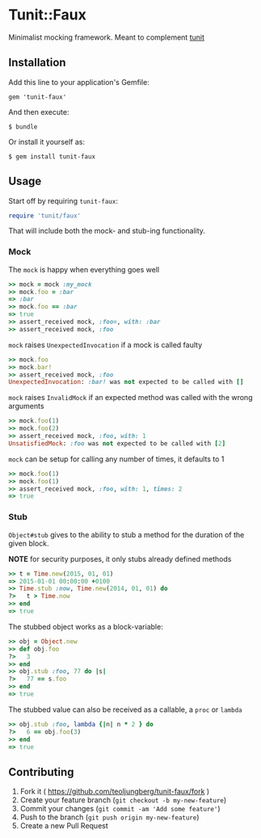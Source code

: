 # Tunit::Faux

Minimalist mocking framework.
Meant to complement [tunit][]

[tunit]: https://github.com/teoljungberg/tunit

## Installation

Add this line to your application's Gemfile:

    gem 'tunit-faux'

And then execute:

    $ bundle

Or install it yourself as:

    $ gem install tunit-faux

## Usage

Start off by requiring `tunit-faux`:
```ruby
require 'tunit/faux'
```

That will include both the mock- and stub-ing functionality.

### Mock
The `mock` is happy when everything goes well

```ruby
>> mock = mock :my_mock
>> mock.foo = :bar
=> :bar
>> mock.foo == :bar
=> true
>> assert_received mock, :foo=, with: :bar
>> assert_received mock, :foo
```

`mock` raises `UnexpectedInvocation` if a mock is called faulty
```ruby
>> mock.foo
>> mock.bar!
>> assert_received mock, :foo
UnexpectedInvocation: :bar! was not expected to be called with []
```

`mock` raises `InvalidMock` if an expected method was called with the
wrong arguments
```ruby
>> mock.foo(1)
>> mock.foo(2)
>> assert_received mock, :foo, with: 1
UnsatisfiedMock: :foo was not expected to be called with [2]
```

`mock` can be setup for calling any number of times, it defaults to 1
```ruby
>> mock.foo(1)
>> mock.foo(1)
>> assert_received mock, :foo, with: 1, times: 2
=> true
```

### Stub
`Object#stub` gives to the ability to stub a method for the duration of
the given block.

**NOTE** for security purposes, it only stubs already defined methods

```ruby
>> t = Time.new(2015, 01, 01)
=> 2015-01-01 00:00:00 +0100
>> Time.stub :now, Time.new(2014, 01, 01) do
?>   t > Time.now
>> end
=> true
```

The stubbed object works as a block-variable:
```ruby
>> obj = Object.new
>> def obj.foo
?>   3
>> end
>> obj.stub :foo, 77 do |s|
?>   77 == s.foo
>> end
=> true
```

The stubbed value can also be received as a callable, a `proc` or `lambda`
```ruby
>> obj.stub :foo, lambda {|n| n * 2 } do
?>   6 == obj.foo(3)
>> end
=> true
```

## Contributing

1. Fork it ( https://github.com/teoljungberg/tunit-faux/fork )
2. Create your feature branch (`git checkout -b my-new-feature`)
3. Commit your changes (`git commit -am 'Add some feature'`)
4. Push to the branch (`git push origin my-new-feature`)
5. Create a new Pull Request
